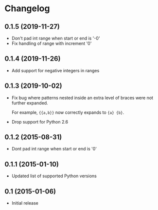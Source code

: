 # Changelog

## 0.1.5 (2019-11-27)

   - Don't pad int range when start or end is '-0'
   - Fix handling of range with increment '0'

## 0.1.4 (2019-11-26)

  - Add support for negative integers in ranges

## 0.1.3 (2019-10-02)

  - Fix bug where patterns nested inside an extra level of braces were not
    further expanded.

    For example, `{{a,b}}` now correctly expands to `{a} {b}`.

  - Drop support for Python 2.6

## 0.1.2 (2015-08-31)

  - Dont pad int range when start or end is '0'

## 0.1.1 (2015-01-10)

  - Updated list of supported Python versions

## 0.1 (2015-01-06)

  - Initial release
